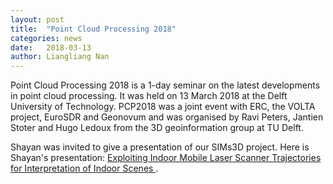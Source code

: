 ```yaml
---
layout: post
title:  "Point Cloud Processing 2018"
categories: news
date:   2018-03-13
author: Liangliang Nan
---
```



Point Cloud Processing 2018 is a 1-day seminar on the latest developments in point cloud processing. 
It was held on 13 March 2018 at the Delft University of Technology.
PCP2018 was a joint event with ERC, the VOLTA project, EuroSDR and Geonovum and was organised by 
Ravi Peters, Jantien Stoter and Hugo Ledoux from the 3D geoinformation group at TU Delft.

Shayan was invited to give a presentation of our SIMs3D project. Here is Shayan's presentation:
<a href="/news/2018/pcp2018_Shayan.pdf">Exploiting	Indoor	Mobile	Laser	Scanner	Trajectories	
for	Interpretation	of	Indoor	Scenes </a>.
